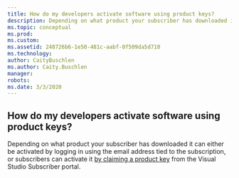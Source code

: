 ```yaml
---
title: How do my developers activate software using product keys?
description: Depending on what product your subscriber has downloaded it can either be activated by logging in using the email address tied to the...
ms.topic: conceptual
ms.prod: 
ms.custom: 
ms.assetid: 248726b6-1e50-481c-aabf-0f509da5d710
ms.technology: 
author: CaityBuschlen
ms.author: Caity.Buschlen
manager: 
robots: 
ms.date: 3/3/2020
---
```


## How do my developers activate software using product keys?

Depending on what product your subscriber has downloaded it can either be activated by logging in using the email address tied to the subscription, or subscribers can activate it [by claiming a product key](https://docs.microsoft.com/en-ca/visualstudio/subscriptions/product-keys) from the Visual Studio Subscriber portal.
